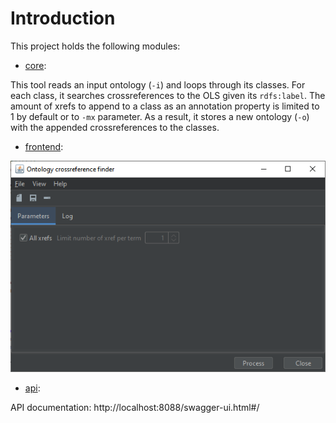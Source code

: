 # Introduction

This project holds the following modules:

* [core](/core):

This tool reads an input ontology (`-i`) and loops through its classes. For each class, it searches crossreferences to the OLS given its `rdfs:label`. The amount of xrefs to append to a class as an annotation property is limited to 1 by default or to `-mx` parameter. As a result, it stores a new ontology (`-o`) with the appended crossreferences to the classes.

* [frontend](/frontend):

![Main frame](assets/main_frame.png)

* [api](/api):

API documentation: http://localhost:8088/swagger-ui.html#/